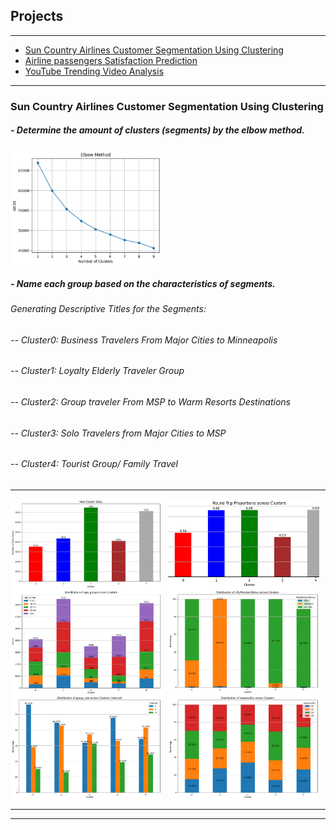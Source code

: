 <style>
  .image-row {
    display: flex;
    flex-wrap: wrap;
    gap: 10px; /* Adds space between images */
  }
  .project-image {
    flex: 1 1 48%; /* Each image takes about half the row */
    max-width: 48%; /* Prevents images from exceeding half the row */
    height: auto;
    object-fit: cover;
  }
</style>


## Projects

---

- [Sun Country Airlines Customer Segmentation Using Clustering](#sun-country-airlines-customer-segmentation)
- [Airline passengers Satisfaction Prediction ](#another-project)
- [YouTube Trending Video Analysis](#yet-another-project)

---

### <a id="sun-country-airlines-customer-segmentation"></a>Sun Country Airlines Customer Segmentation Using Clustering

##### - Determine the amount of clusters (segments) by the elbow method.
<div class="image-row">
  <img src="images/1.1.png?raw=true" class="project-image"/>
</div>

##### - Name each group based on the characteristics of segments.
######   Generating Descriptive Titles for the Segments:
###### -- Cluster0:  Business Travelers From Major Cities to Minneapolis
###### -- Cluster1: Loyalty Elderly Traveler Group 
###### -- Cluster2: Group traveler From MSP to Warm Resorts Destinations
###### -- Cluster3: Solo Travelers from Major Cities to MSP
###### -- Cluster4: Tourist Group/ Family Travel

---
<div class="image-row">
  <img src="images/1.2.png?raw=true" class="project-image"/>
  <img src="images/1.3.png?raw=true" class="project-image"/>
</div>
<div class="image-row">
  <img src="images/1.4.png?raw=true" class="project-image"/>
  <img src="images/1.5.png?raw=true" class="project-image"/>
</div>
<div class="image-row">
  <img src="images/1.6.png?raw=true" class="project-image"/>
  <img src="images/1.7.png?raw=true" class="project-image"/>
</div>

---




---
